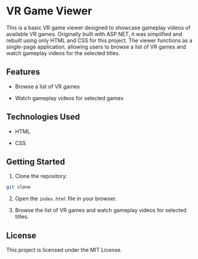 # VR Game Viewer

This is a basic VR game viewer designed to showcase gameplay videos of available VR games. Originally built with ASP.NET, it was simplified and rebuilt using only HTML and CSS for this project. The viewer functions as a single-page application, allowing users to browse a list of VR games and watch gameplay videos for the selected titles.

## Features

- Browse a list of VR games

- Watch gameplay videos for selected games

## Technologies Used

- HTML

- CSS

## Getting Started

1. Clone the repository:

```bash
git clone
```

2. Open the `index.html` file in your browser.

3. Browse the list of VR games and watch gameplay videos for selected titles.

## License

This project is licensed under the MIT License.
